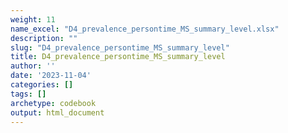 ```yaml
---
weight: 11
name_excel: "D4_prevalence_persontime_MS_summary_level.xlsx"
description: ""
slug: "D4_prevalence_persontime_MS_summary_level"
title: D4_prevalence_persontime_MS_summary_level
author: ''
date: '2023-11-04'
categories: []
tags: []
archetype: codebook
output: html_document
---
```


<div class="tabcontent"></div>
